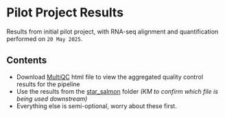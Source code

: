 # Pilot Project Results
Results from initial pilot project, with RNA-seq alignment and quantification performed on `20 May 2025`.

## Contents
- Download [MultiQC](multiqc_report.html) html file to view the aggregated quality control results for the pipeline
- Use the results from the [star_salmon](results/star_salmon) folder *(KM to confirm which file is being used downstream)*
- Everything else is semi-optional, worry about these first.
